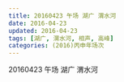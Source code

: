 ```yaml
---
title: 20160423 午场 湖广 渭水河
date: 2016-04-23
updated: 2016-04-23
tags: [湖广, 渭水河, 相声, 高峰] 
categories: (2016)丙申年场次 
---
```

20160423 午场 湖广 渭水河
